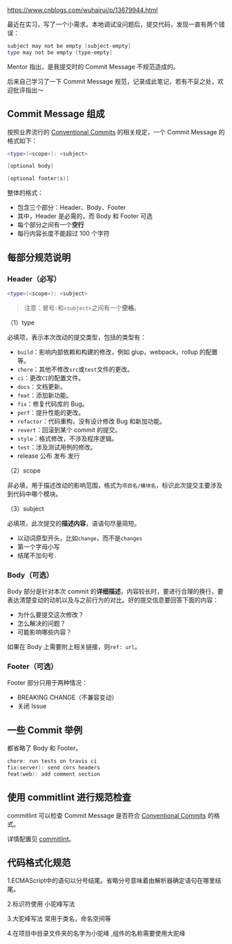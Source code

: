 https://www.cnblogs.com/wuhairui/p/13679944.html

最近在实习，写了一个小需求。本地调试没问题后，提交代码，发现一直有两个错误：

```powershell
subject may not be empty [subject-empty]
type may not be empty [type-empty]
```

Mentor 指出，是我提交时的 Commit Message 不规范造成的。

后来自己学习了一下 Commit Message 规范，记录成此笔记，若有不妥之处，欢迎批评指出～

## Commit Message 组成

按照业界流行的 [Conventional Commits](https://www.conventionalcommits.org/en/v1.0.0/) 的相关规定，一个 Commit Message 的格式如下：

```powershell
<type>(<scope>): <subject>

[optional body]

[optional footer(s)]
```

整体的格式：

- 包含三个部分：Header、Body、Footer
- 其中，Header 是必需的，而 Body 和 Footer 可选
- 每个部分之间有一个**空行**
- 每行内容长度不能超过 100 个字符

## 每部分规范说明

### Header（必写）

```powershell
<type>(<scope>): <subject>
```

> 注意：冒号`:`和`<subject>`之间有一个**空格**。

（1）type

必填项，表示本次改动的提交类型，包括的类型有：

- `build`：影响内部依赖和构建的修改，例如 glup，webpack，rollup 的配置等。
- `chore`：其他不修改`src`或`test`文件的更改。
- `ci`：更改`CI`的配置文件。
- `docs`：文档更新。
- `feat`：添加新功能。
- `fix`：修复代码库的 Bug。
- `perf`：提升性能的更改。
- `refactor`：代码重构，没有设计修改 Bug 和新加功能。
- `revert`：回滚到某个 commit 的提交。
- `style`：格式修改，不涉及程序逻辑。
- `test`：涉及测试用例的修改。
- release 公布 发布 发行

（2）scope

非必填，用于描述改动的影响范围，格式为`项目名/模块名`，标识此次提交主要涉及到代码中哪个模块。

（3）subject

必填项，此次提交的**描述内容**，语语句尽量简短。

- 以动词原型开头，比如`change`，而不是`changes`
- 第一个字母小写
- 结尾不加句号`.`

### Body（可选）

Body 部分是针对本次 commit 的**详细描述**，内容较长时，要进行合理的换行，要表达清楚变动的动机以及与之前行为的对比。好的提交信息要回答下面的内容：

- 为什么要提交这次修改？
- 怎么解决的问题？
- 可能影响哪些内容？

如果在 Body 上需要附上相关链接，则`ref: url`。

### Footer（可选）

Footer 部分只用于两种情况：

- BREAKING CHANGE（不兼容变动）
- 关闭 Issue

## 一些 Commit 举例

都省略了 Body 和 Footer。

```powershell
chore: run tests on travis ci
fix(server): send cors headers
feat(web): add comment section
```

## 使用 commitlint 进行规范检查

commitlint 可以检查 Commit Message 是否符合 [Conventional Commits](https://www.conventionalcommits.org/en/v1.0.0/) 的格式。

详情配置见 [commitlint](https://github.com/conventional-changelog/commitlint)。

## 代码格式化规范

1.ECMAScript中的语句以分号结尾。省略分号意味着由解析器确定语句在哪里结尾。

2.标识符使用  小驼峰写法

3.大驼峰写法  常用于类名，命名空间等

4.在项目中目录文件夹的名字为小驼峰  ,组件的名称需要使用大驼峰

